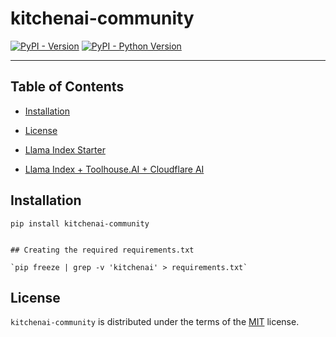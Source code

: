# kitchenai-community

[![PyPI - Version](https://img.shields.io/pypi/v/kitchenai-community.svg)](https://pypi.org/project/kitchenai-community)
[![PyPI - Python Version](https://img.shields.io/pypi/pyversions/kitchenai-community.svg)](https://pypi.org/project/kitchenai-community)

-----

## Table of Contents

- [Installation](#installation)
- [License](#license)

- [Llama Index Starter](./src/kitchenai_community/llama_index_starter/README.md)

- [Llama Index + Toolhouse.AI + Cloudflare AI](./src/kitchenai_community/llama_index_toolhouse_cloudflare/README.md)

## Installation

```console
pip install kitchenai-community


## Creating the required requirements.txt 

`pip freeze | grep -v 'kitchenai' > requirements.txt`

```

## License

`kitchenai-community` is distributed under the terms of the [MIT](https://spdx.org/licenses/MIT.html) license.


